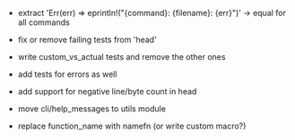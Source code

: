 - extract  'Err(err) => eprintln!("{command}: {filename}: {err}")' -> equal for all commands

- fix or remove failing tests from 'head'
- write custom_vs_actual tests and remove the other ones
- add tests for errors as well

- add support for negative line/byte count in head
- move cli/help_messages to utils module
- replace function_name with namefn (or write custom macro?)